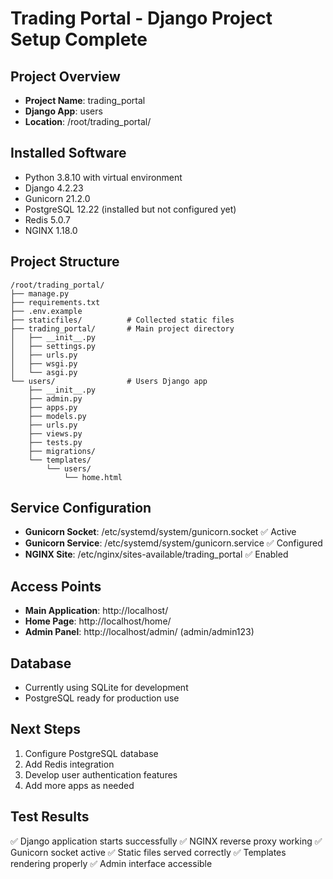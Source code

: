 # Trading Portal - Django Project Setup Complete

## Project Overview
- **Project Name**: trading_portal
- **Django App**: users
- **Location**: /root/trading_portal/

## Installed Software
- Python 3.8.10 with virtual environment
- Django 4.2.23
- Gunicorn 21.2.0
- PostgreSQL 12.22 (installed but not configured yet)
- Redis 5.0.7
- NGINX 1.18.0

## Project Structure
```
/root/trading_portal/
├── manage.py
├── requirements.txt
├── .env.example
├── staticfiles/          # Collected static files
├── trading_portal/       # Main project directory
│   ├── __init__.py
│   ├── settings.py
│   ├── urls.py
│   ├── wsgi.py
│   └── asgi.py
└── users/                # Users Django app
    ├── __init__.py
    ├── admin.py
    ├── apps.py
    ├── models.py
    ├── urls.py
    ├── views.py
    ├── tests.py
    ├── migrations/
    └── templates/
        └── users/
            └── home.html
```

## Service Configuration
- **Gunicorn Socket**: /etc/systemd/system/gunicorn.socket ✅ Active
- **Gunicorn Service**: /etc/systemd/system/gunicorn.service ✅ Configured
- **NGINX Site**: /etc/nginx/sites-available/trading_portal ✅ Enabled

## Access Points
- **Main Application**: http://localhost/
- **Home Page**: http://localhost/home/
- **Admin Panel**: http://localhost/admin/ (admin/admin123)

## Database
- Currently using SQLite for development
- PostgreSQL ready for production use

## Next Steps
1. Configure PostgreSQL database
2. Add Redis integration
3. Develop user authentication features
4. Add more apps as needed

## Test Results
✅ Django application starts successfully
✅ NGINX reverse proxy working
✅ Gunicorn socket active
✅ Static files served correctly
✅ Templates rendering properly
✅ Admin interface accessible
